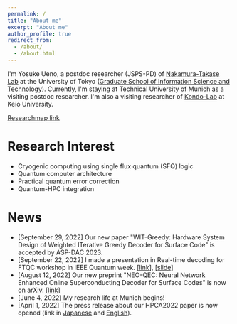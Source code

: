 ```yaml
---
permalink: /
title: "About me"
excerpt: "About me"
author_profile: true
redirect_from:
  - /about/
  - /about.html
---
```


I'm Yosuke Ueno, a postdoc researcher (JSPS-PD) of [Nakamura-Takase Lab](http://www.hal.ipc.i.u-tokyo.ac.jp/) at the University of Tokyo ([Graduate School of Information Science and Technology](https://www.i.u-tokyo.ac.jp/index_e.shtml)). Currently, I'm staying at Technical University of Munich as a visiting postdoc researcher.
I'm also a visiting researcher of [Kondo-Lab](https://sites.google.com/view/kondo-lab/kondo?authuser=0) at Keio University.

[Researchmap link](https://researchmap.jp/y-ueno)



Research Interest
======
- Cryogenic computing using single flux quantum (SFQ) logic
- Quantum computer architecture
- Practical quantum error correction
- Quantum-HPC integration

News
======
- [September 29, 2022] Our new paper "WIT-Greedy: Hardware System Design of Weighted ITerative Greedy Decoder for Surface Code" is accepted by ASP-DAC 2023.
- [September 22, 2022] I made a presentation in Real-time decoding for FTQC workshop in IEEE Quantum week. [[link]](https://www.qblox.com/ieeeworkshop), [[slide]](/files/Yosuke_Ueno_QCE2022_main.pdf)
- [August 12, 2022] Our new preprint "NEO-QEC: Neural Network Enhanced Online Superconducting Decoder for Surface Codes" is now on arXiv. [[link]](https://arxiv.org/abs/2208.05758)
- [June 4, 2022] My research life at Munich begins!
- [April 1, 2022] The press release about our HPCA2022 paper is now opened (link in [Japanese](https://group.ntt/jp/newsrelease/2022/04/01/220401a.html) and [English](https://group.ntt/en/newsrelease/2022/04/01/220401a.html)).

